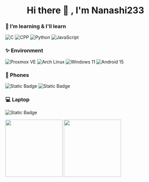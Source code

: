 <!--
**Nanashi233/Nanashi233** is a ✨ _special_ ✨ repository because its `README.md` (this file) appears on your GitHub profile.

Here are some ideas to get you started:

- 🔭 I’m currently working on ...
- 🌱 I’m currently learning ...
- 👯 I’m looking to collaborate on ...
- 🤔 I’m looking for help with ...
- 💬 Ask me about ...
- 📫 How to reach me: ...
- 😄 Pronouns: ...
- ⚡ Fun fact: ...
-->

<h1 align="center">Hi there 👋 , I'm Nanashi233</h1>


### 🌱 I’m learning & I'll learn

![C](https://img.shields.io/badge/-C%E8%AF%AD%E8%A8%80-A8B9CC?style=flat-square&logo=c&logoColor=FFFFFF&labelColor=A8B9CC)
![CPP](https://img.shields.io/badge/-C%2B%2B-00599C?style=flat-square&logo=c%2B%2B&logoColor=FFFFFF&labelColor=00599C)
![Python](https://img.shields.io/badge/-Python-3776AB?style=flat-square&logo=python&logoColor=FFFFFF&labelColor=3776AB)
![JavaScript](https://img.shields.io/badge/-JavaScript-F7DF1E?style=flat-square&logo=javascript&logoColor=FFFFFF&labelColor=F7DF1E)

### ✨ Environment
![Proxmox VE](https://img.shields.io/badge/-Proxmox_VE-E57000?style=flat-square&logo=proxmox&logoColor=%23FFFFFF&labelColor=%23E57000)
![Arch Linux](https://img.shields.io/badge/-Arch_Linux-1793D1?style=flat-square&logo=archlinux&logoColor=%23FFFFFF&labelColor=%231793D1)
![Windows 11](https://img.shields.io/badge/Windows_11-00BBFF?style=flat-square&logo=data:image/svg%2bxml;base64,PHN2ZyB4bWxucz0iaHR0cDovL3d3dy53My5vcmcvMjAwMC9zdmciIHZpZXdCb3g9IjAgMCA0ODc1IDQ4NzUiPjxwYXRoIGZpbGw9IiNmZmYiIGQ9Ik0wIDBoMjMxMXYyMzEwSDB6bTI1NjQgMGgyMzExdjIzMTBIMjU2NHpNMCAyNTY0aDIzMTF2MjMxMUgwem0yNTY0IDBoMjMxMXYyMzExSDI1NjQiLz48L3N2Zz4=)
![Android 15](https://img.shields.io/badge/-Android_15-3DDC84?style=flat-square&logo=android&logoColor=%23FFFFFF&labelColor=%233DDC84)

### 📱 Phones
![Static Badge](https://img.shields.io/badge/-OnePlus_13-F5010C?style=flat-square&logo=oneplus&logoColor=FFFFFF&labelColor=F5010C)
![Static Badge](https://img.shields.io/badge/-Redmi_K50_Ultra-FF6900?style=flat-square&logo=xiaomi&logoColor=%23FFFFFF&labelColor=%23FF6900)

### 💻 Laptop

![Static Badge](https://img.shields.io/badge/-%E5%A4%A9%E9%80%89_5_Pro-000000?style=flat-square&logo=asus&logoColor=%23FFFFFF&labelColor=%23000000)


<div>
  <img height="180" src="https://github-readme-stats.vercel.app/api?username=Nanashi233&count_private=true&show_icons=true&include_all_commits=true&hide_border=true"/>
  <img height="180" src="https://github-readme-stats.vercel.app/api/top-langs/?username=Nanashi233&layout=compact&hide_border=true"/>
</div>